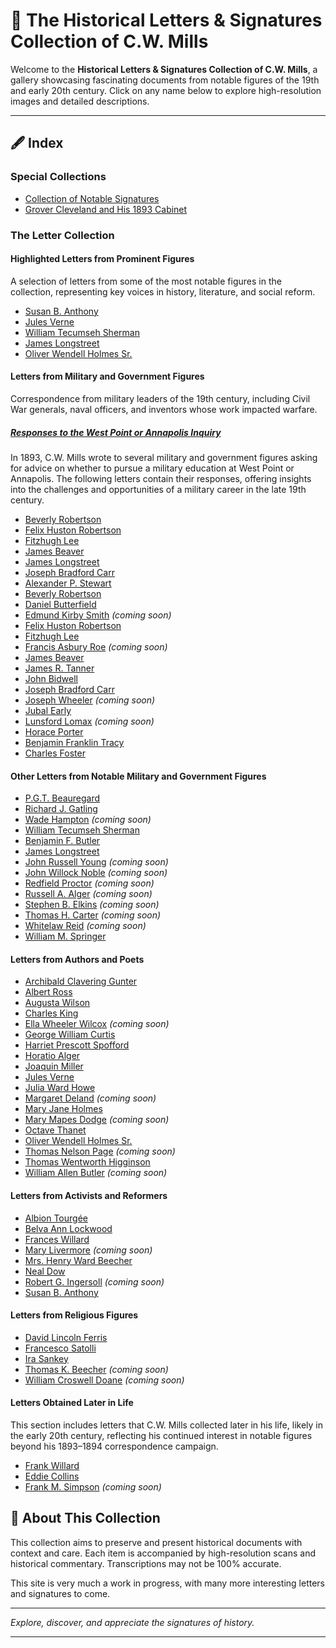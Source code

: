 # 📜 The Historical Letters & Signatures Collection of C.W. Mills

Welcome to the **Historical Letters & Signatures Collection of C.W. Mills**, a gallery showcasing fascinating documents from notable figures of the 19th and early 20th century. Click on any name below to explore high-resolution images and detailed descriptions.

---

## 🖋️ Index

### Special Collections
- [Collection of Notable Signatures](signatures.md)  
- [Grover Cleveland and His 1893 Cabinet](cleveland.md)

### The Letter Collection
#### Highlighted Letters from Prominent Figures
A selection of letters from some of the most notable figures in the collection, representing key voices in history, literature, and social reform.

- [Susan B. Anthony](anthony.md)
- [Jules Verne](verne.md)
- [William Tecumseh Sherman](sherman.md)
- [James Longstreet](longstreet.md)  
- [Oliver Wendell Holmes Sr.](holmes.md)  

#### Letters from Military and Government Figures
Correspondence from military leaders of the 19th century, including Civil War generals, naval officers, and inventors whose work impacted warfare.

##### [Responses to the West Point or Annapolis Inquiry](armynavy.md)
In 1893, C.W. Mills wrote to several military and government figures asking for advice on whether to pursue a military education at West Point or Annapolis. The following letters contain their responses, offering insights into the challenges and opportunities of a military career in the late 19th century.

- [Beverly Robertson](robertson.md)  
- [Felix Huston Robertson](fhrobertson.md)  
- [Fitzhugh Lee](lee.md)  
- [James Beaver](beaver.md)  
- [James Longstreet](longstreet.md)  
- [Joseph Bradford Carr](carr.md)
- [Alexander P. Stewart](stewart.md)  
- [Beverly Robertson](robertson.md)  
- [Daniel Butterfield](butterfield.md)  
- [Edmund Kirby Smith](#) *(coming soon)*  
- [Felix Huston Robertson](fhrobertson.md)  
- [Fitzhugh Lee](lee.md)  
- [Francis Asbury Roe](#) *(coming soon)*  
- [James Beaver](beaver.md)  
- [James R. Tanner](tanner.md)
- [John Bidwell](bidwell.md)  
- [Joseph Bradford Carr](carr.md)  
- [Joseph Wheeler](#) *(coming soon)*  
- [Jubal Early](early.md)  
- [Lunsford Lomax](#) *(coming soon)*  
- [Horace Porter](porter.md)  
- [Benjamin Franklin Tracy](tracy.md)  
- [Charles Foster](foster.md)  

#### Other Letters from Notable Military and Government Figures 

- [P.G.T. Beauregard](beauregard.md)  
- [Richard J. Gatling](gatling.md)  
- [Wade Hampton](#) *(coming soon)*  
- [William Tecumseh Sherman](sherman.md)
- [Benjamin F. Butler](butler.md)  
- [James Longstreet](longstreet.md)
- [John Russell Young](#) *(coming soon)*  
- [John Willock Noble](#) *(coming soon)*  
- [Redfield Proctor](#) *(coming soon)*  
- [Russell A. Alger](#) *(coming soon)*  
- [Stephen B. Elkins](#) *(coming soon)*  
- [Thomas H. Carter](#) *(coming soon)*  
- [Whitelaw Reid](#) *(coming soon)*  
- [William M. Springer](springer.md)

#### Letters from Authors and Poets
- [Archibald Clavering Gunter](gunter.md)  
- [Albert Ross](ross.md)  
- [Augusta Wilson](wilson.md)  
- [Charles King](king.md)  
- [Ella Wheeler Wilcox](#) *(coming soon)*  
- [George William Curtis](curtis.md)  
- [Harriet Prescott Spofford](spofford.md)  
- [Horatio Alger](alger.md)  
- [Joaquin Miller](miller.md)  
- [Jules Verne](verne.md)  
- [Julia Ward Howe](howe.md)  
- [Margaret Deland](#) *(coming soon)*  
- [Mary Jane Holmes](mjholmes.md)  
- [Mary Mapes Dodge](#) *(coming soon)*  
- [Octave Thanet](thanet.md)  
- [Oliver Wendell Holmes Sr.](holmes.md)  
- [Thomas Nelson Page](#) *(coming soon)*  
- [Thomas Wentworth Higginson](higginson.md)  
- [William Allen Butler](#) *(coming soon)*

#### Letters from Activists and Reformers
- [Albion Tourgée](tourgee.md)  
- [Belva Ann Lockwood](lockwood.md)  
- [Frances Willard](franceswillard.md)  
- [Mary Livermore](#) *(coming soon)*  
- [Mrs. Henry Ward Beecher](beecher.md)  
- [Neal Dow](dow.md)  
- [Robert G. Ingersoll](#) *(coming soon)*  
- [Susan B. Anthony](anthony.md)

#### Letters from Religious Figures
- [David Lincoln Ferris](ferris.md)  
- [Francesco Satolli](satolli.md)  
- [Ira Sankey](sankey.md)  
- [Thomas K. Beecher](#) *(coming soon)*  
- [William Croswell Doane](#) *(coming soon)*

#### Letters Obtained Later in Life
This section includes letters that C.W. Mills collected later in his life, likely in the early 20th century, reflecting his continued interest in notable figures beyond his 1893–1894 correspondence campaign.

- [Frank Willard](willard.md)
- [Eddie Collins](collins.md)
- [Frank M. Simpson](#) *(coming soon)*  


## 🔎 About This Collection

This collection aims to preserve and present historical documents with context and care. Each item is accompanied by high-resolution scans and historical commentary. Transcriptions may not be 100% accurate.

This site is very much a work in progress, with many more interesting letters and signatures to come.

---

*Explore, discover, and appreciate the signatures of history.*

---